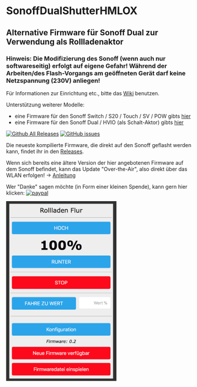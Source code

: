 # SonoffDualShutterHMLOX

## Alternative Firmware für Sonoff Dual zur Verwendung als Rollladenaktor

### Hinweis: Die Modifizierung des Sonoff (wenn auch nur softwareseitig) erfolgt auf eigene Gefahr! Während der Arbeiten/des Flash-Vorgangs am geöffneten Gerät darf keine Netzspannung (230V) anliegen!

Für Informationen zur Einrichtung etc., bitte das [Wiki](https://github.com/jp112sdl/SonoffDualShutterHMLOX/wiki) benutzen.

Unterstützung weiterer Modelle:
- eine Firmware für den Sonoff Switch / S20 / Touch / SV / POW gibts [hier](https://github.com/jp112sdl/SonoffHMLOX) 
- eine Firmware für den Sonoff Dual / HVIO (als Schalt-Aktor) gibts [hier](https://github.com/jp112sdl/SonoffDualHVIOHMLOX) 

[![Github All Releases](https://img.shields.io/github/downloads/jp112sdl/SonoffDualShutterHMLOX/total.svg)](https://github.com/jp112sdl/SonoffDualShutterHMLOX/releases)
[![GitHub issues](https://img.shields.io/github/issues/jp112sdl/SonoffDualShutterHMLOX.svg)](https://github.com/jp112sdl/SonoffDualShutterHMLOX/issues)

Die neueste kompilierte Firmware, die direkt auf den Sonoff geflasht werden kann, findet ihr in den [Releases](https://github.com/jp112sdl/SonoffDualShutterHMLOX/releases/latest).

Wenn sich bereits eine ältere Version der hier angebotenen Firmware auf dem Sonoff befindet, kann das Update "Over-the-Air", also direkt über das WLAN erfolgen! -> [Anleitung](https://github.com/jp112sdl/SonoffHMLOX/wiki/Flash_OTA)

Wer "Danke" sagen möchte (in Form einer kleinen Spende), kann gern hier klicken: [![paypal](https://www.paypalobjects.com/en_US/i/btn/btn_donateCC_LG.gif)](https://www.paypal.com/cgi-bin/webscr?cmd=_s-xclick&hosted_button_id=UBX8NFNYVWW8N)

<img src="Images/web_hm.png" width="300">

